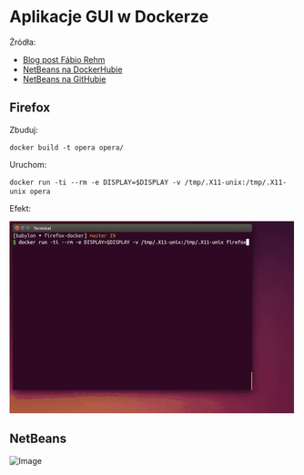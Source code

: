 # Aplikacje GUI w Dockerze
Źródła:
 * [Blog post Fábio Rehm](http://fabiorehm.com/blog/2014/09/11/running-gui-apps-with-docker/)
 * [NetBeans na DockerHubie](https://hub.docker.com/r/fgrehm/netbeans/)
 * [NetBeans na GitHubie](https://github.com/fgrehm/docker-netbeans)


## Firefox
Zbuduj:
```
docker build -t opera opera/
```
Uruchom:
```
docker run -ti --rm -e DISPLAY=$DISPLAY -v /tmp/.X11-unix:/tmp/.X11-unix opera
```

Efekt:

![Image](./firefox-demo.gif)

## NetBeans

![Image](./netbeans-demo.gif)
